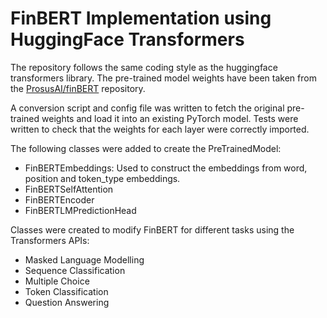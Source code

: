 # FinBERT Implementation using HuggingFace Transformers
The repository follows the same coding style as the huggingface transformers library.
The pre-trained model weights have been taken from the [ProsusAI/finBERT](https://github.com/ProsusAI/finBERT) repository.

A conversion script and config file was written to fetch the original pre-trained weights and load it into an existing PyTorch model. Tests were written to check that the weights for each layer were correctly imported.

The following classes were added to create the PreTrainedModel:
- FinBERTEmbeddings: Used to construct the embeddings from word, position and token_type embeddings.
- FinBERTSelfAttention
- FinBERTEncoder
- FinBERTLMPredictionHead

Classes were created to modify FinBERT for different tasks using the Transformers APIs:
- Masked Language Modelling
- Sequence Classification
- Multiple Choice
- Token Classification
- Question Answering
